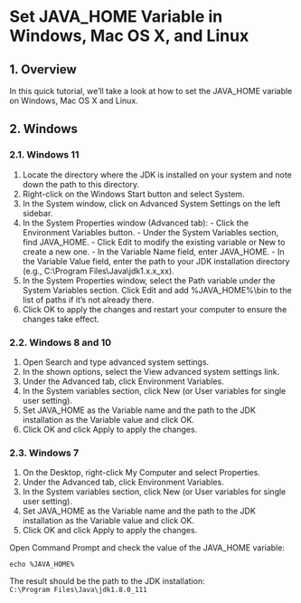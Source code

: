 # Set JAVA_HOME Variable in Windows, Mac OS X, and Linux

## 1. Overview  
In this quick tutorial, we’ll take a look at how to set the JAVA_HOME variable on Windows, Mac OS X and Linux.

## 2. Windows  
### 2.1. Windows 11  
  1. Locate the directory where the JDK is installed on your system and note down the path to this directory.   
  2. Right-click on the Windows Start button and select System. 
  3. In the System window, click on Advanced System Settings on the left sidebar. 
  4. In the System Properties window (Advanced tab): 
    - Click the Environment Variables button. 
    - Under the System Variables section, find JAVA_HOME. 
    - Click Edit to modify the existing variable or New to create a new one. 
    - In the Variable Name field, enter JAVA_HOME. 
    - In the Variable Value field, enter the path to your JDK installation directory (e.g., C:\Program Files\Java\jdk1.x.x_xx). 
  5. In the System Properties window, select the Path variable under the System Variables section. Click Edit and add %JAVA_HOME%\bin to the list of paths if it’s not already there. 
  6. Click OK to apply the changes and restart your computer to ensure the changes take effect. 

### 2.2. Windows 8 and 10
  1. Open Search and type advanced system settings.
  2. In the shown options, select the View advanced system settings link.
  3. Under the Advanced tab, click Environment Variables.
  4. In the System variables section, click New (or User variables for single user setting).
  5. Set JAVA_HOME as the Variable name and the path to the JDK installation as the Variable value and click OK.
  6. Click OK and click Apply to apply the changes.

### 2.3. Windows 7
  1. On the Desktop, right-click My Computer and select Properties.
  2. Under the Advanced tab, click Environment Variables.
  3. In the System variables section, click New (or User variables for single user setting).
  4. Set JAVA_HOME as the Variable name and the path to the JDK installation as the Variable value and click OK.
  5. Click OK and click Apply to apply the changes.
     
Open Command Prompt and check the value of the JAVA_HOME variable:  
```
echo %JAVA_HOME%
```
The result should be the path to the JDK installation:  
`C:\Program Files\Java\jdk1.8.0_111`
